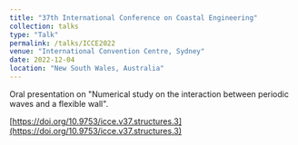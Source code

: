```yaml
---
title: "37th International Conference on Coastal Engineering"
collection: talks
type: "Talk"
permalink: /talks/ICCE2022
venue: "International Convention Centre, Sydney"
date: 2022-12-04
location: "New South Wales, Australia"
---
```


Oral presentation on "Numerical study on the interaction between periodic waves and a flexible wall".

[https://doi.org/10.9753/icce.v37.structures.3](https://doi.org/10.9753/icce.v37.structures.3)
